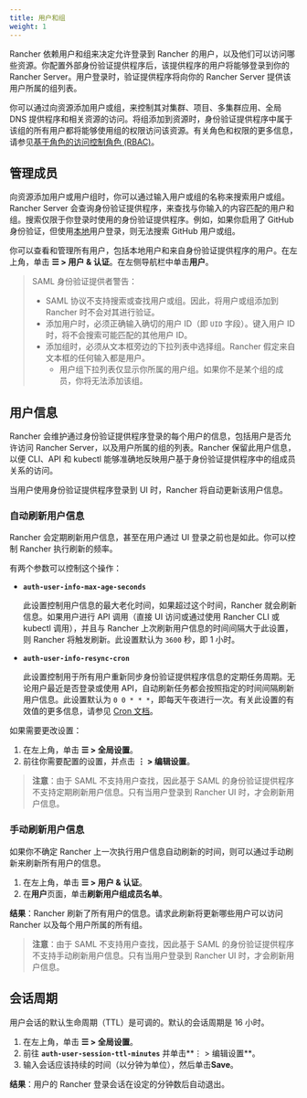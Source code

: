 ```yaml
---
title: 用户和组
weight: 1
---
```


Rancher 依赖用户和组来决定允许登录到 Rancher 的用户，以及他们可以访问哪些资源。你配置外部身份验证提供程序后，该提供程序的用户将能够登录到你的 Rancher Server。用户登录时，验证提供程序将向你的 Rancher Server 提供该用户所属的组列表。

你可以通过向资源添加用户或组，来控制其对集群、项目、多集群应用、全局 DNS 提供程序和相关资源的访问。将组添加到资源时，身份验证提供程序中属于该组的所有用户都将能够使用组的权限访问该资源。有关角色和权限的更多信息，请参见[基于角色的访问控制角色 (RBAC)]({{<baseurl>}}/rancher/v2.6/en/admin-settings/rbac/)。

## 管理成员

向资源添加用户或用户组时，你可以通过输入用户或组的名称来搜索用户或组。Rancher Server 会查询身份验证提供程序，来查找与你输入的内容匹配的用户和组。搜索仅限于你登录时使用的身份验证提供程序。例如，如果你启用了 GitHub 身份验证，但使用[本地]({{<baseurl>}}/rancher/v2.6/en/admin-settings/authentication/local/)用户登录，则无法搜索 GitHub 用户或组。

你可以查看和管理所有用户，包括本地用户和来自身份验证提供程序的用户。在左上角，单击 **☰ > 用户 & 认证**。在左侧导航栏中单击**用户**。

> SAML 身份验证提供者警告：
>
> - SAML 协议不支持搜索或查找用户或组。因此，将用户或组添加到 Rancher 时不会对其进行验证。
> - 添加用户时，必须正确输入确切的用户 ID（即 `UID` 字段）。键入用户 ID 时，将不会搜索可能匹配的其他用户 ID。
> - 添加组时，必须从文本框旁边的下拉列表中选择组。Rancher 假定来自文本框的任何输入都是用户。
>   - 用户组下拉列表仅显示你所属的用户组。如果你不是某个组的成员，你将无法添加该组。

## 用户信息

Rancher 会维护通过身份验证提供程序登录的每个用户的信息，包括用户是否允许访问 Rancher Server，以及用户所属的组的列表。Rancher 保留此用户信息，以便 CLI、API 和 kubectl 能够准确地反映用户基于身份验证提供程序中的组成员关系的访问。

当用户使用身份验证提供程序登录到 UI 时，Rancher 将自动更新该用户信息。

### 自动刷新用户信息

Rancher 会定期刷新用户信息，甚至在用户通过 UI 登录之前也是如此。你可以控制 Rancher 执行刷新的频率。

有两个参数可以控制这个操作：

- **`auth-user-info-max-age-seconds`**

  此设置控制用户信息的最大老化时间，如果超过这个时间，Rancher 就会刷新信息。如果用户进行 API 调用（直接 UI 访问或通过使用 Rancher CLI 或 kubectl 调用），并且与 Rancher 上次刷新用户信息的时间间隔大于此设置，则 Rancher 将触发刷新。此设置默认为 `3600` 秒，即 1 小时。

- **`auth-user-info-resync-cron`**

  此设置控制用于所有用户重新同步身份验证提供程序信息的定期任务周期。无论用户最近是否登录或使用 API，自动刷新任务都会按照指定的时间间隔刷新用户信息。此设置默认为 `0 0 * * *`，即每天午夜进行一次。有关此设置的有效值的更多信息，请参见 [Cron 文档](https://en.wikipedia.org/wiki/Cron)。

如果需要更改设置：

1. 在左上角，单击 **☰ > 全局设置**。
1. 前往你需要配置的设置，并点击 **⋮ > 编辑设置**。

> **注意**：由于 SAML 不支持用户查找，因此基于 SAML 的身份验证提供程序不支持定期刷新用户信息。只有当用户登录到 Rancher UI 时，才会刷新用户信息。

### 手动刷新用户信息

如果你不确定 Rancher 上一次执行用户信息自动刷新的时间，则可以通过手动刷新来刷新所有用户的信息。

1. 在左上角，单击 **☰ > 用户 & 认证**。
1. 在**用户**页面，单击**刷新用户组成员名单**。

**结果**：Rancher 刷新了所有用户的信息。请求此刷新将更新哪些用户可以访问 Rancher 以及每个用户所属的所有组。

> **注意**：由于 SAML 不支持用户查找，因此基于 SAML 的身份验证提供程序不支持手动刷新用户信息。只有当用户登录到 Rancher UI 时，才会刷新用户信息。

## 会话周期

用户会话的默认生命周期（TTL）是可调的。默认的会话周期是 16 小时。

1. 在左上角，单击 **☰ > 全局设置**。
1. 前往 **`auth-user-session-ttl-minutes`** 并单击**⋮ > 编辑设置**。
1. 输入会话应该持续的时间（以分钟为单位），然后单击**Save**。

**结果**：用户的 Rancher 登录会话在设定的分钟数后自动退出。
